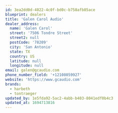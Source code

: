 ```yaml
---
id: 3ea2dd0d-4022-4c0f-bd0c-b758afb85ace
blueprint: dealers
title: 'Galen Carol Audio'
dealer_address:
  name: 'Galen Carol'
  street: '7506 Tondre Street'
  street2: null
  postCode: '78209'
  city: 'San Antonio'
  state: TX
  country: US
  latitude: null
  longitude: null
email: galen@gcaudio.com
phone_number_field: '+12108059927'
website: 'https://www.gcaudio.com'
brands:
  - harbeth
  - tontraeger
updated_by: 1e5fda92-5ac2-4abb-b403-8041edf0b4c3
updated_at: 1694713816
---
```

